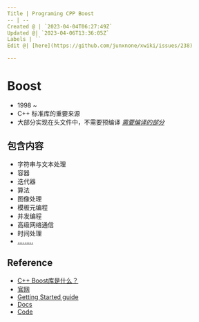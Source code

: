 ```yaml
---
Title | Programing CPP Boost
-- | --
Created @ | `2023-04-04T06:27:49Z`
Updated @| `2023-04-06T13:36:05Z`
Labels | ``
Edit @| [here](https://github.com/junxnone/xwiki/issues/238)

---
```

# Boost
- 1998 ~ 
- C++ 标准库的重要来源
- 大部分实现在头文件中，不需要预编译 [*需要编译的部分*](https://www.boost.org/doc/libs/1_81_0/more/getting_started/windows.html#header-only-libraries)

## 包含内容

- 字符串与文本处理
- 容器
- 迭代器
- 算法
- 图像处理
- 模板元编程
- 并发编程
- 高级网络通信
- 时间处理
- [.........](https://www.boost.org/doc/libs/1_81_0/libs/libraries.htm#Category)

## Reference
- [C++ Boost库是什么？](http://c.biancheng.net/view/7771.html)
- [官网](https://www.boost.org/)
- [Getting Started guide](https://www.boost.org/doc/libs/1_81_0/more/getting_started/)
- [Docs](https://www.boost.org/doc/)
- [Code](https://github.com/boostorg)
